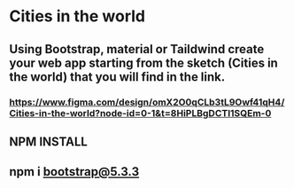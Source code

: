 # Cities in the world

## Using Bootstrap, material or Taildwind create your web app starting from the sketch (Cities in the world) that you will find in the link.

### https://www.figma.com/design/omX2O0qCLb3tL9Owf41qH4/Cities-in-the-world?node-id=0-1&t=8HiPLBgDCTI1SQEm-0

## NPM INSTALL

## npm i bootstrap@5.3.3